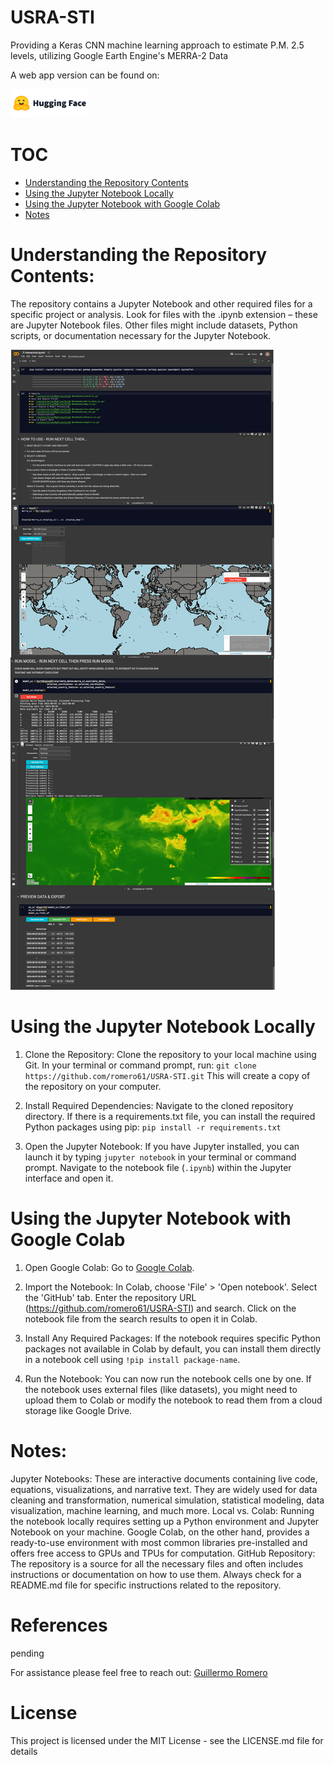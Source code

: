 # USRA-STI
Providing a Keras CNN machine learning approach to estimate P.M. 2.5 levels, utilizing Google Earth Engine's MERRA-2 Data

A web app version can be found on: 

<a href="https://huggingface.co/spaces/romero61/USRA-STI"><img src="https://raw.githubusercontent.com/romero61/romero61.github.io/main/img/hf-logo.png" alt="HF Logo" style="width: 125px;" /></a>

# TOC
- [Understanding the Repository Contents](#understanding-the-repository-contents)
- [Using the Jupyter Notebook Locally](#using-the-jupyter-notebook-locally)
- [Using the Jupyter Notebook with Google Colab](#using-the-jupyter-notebook-with-google-colab)
- [Notes](#notes)


# Understanding the Repository Contents:

The repository contains a Jupyter Notebook and other required files for a specific project or analysis.
Look for files with the .ipynb extension – these are Jupyter Notebook files.
Other files might include datasets, Python scripts, or documentation necessary for the Jupyter Notebook.

![](notebook.png)




# Using the Jupyter Notebook Locally
1. Clone the Repository:
Clone the repository to your local machine using Git. In your terminal or command prompt, run:
`git clone https://github.com/romero61/USRA-STI.git`
This will create a copy of the repository on your computer.

2. Install Required Dependencies:
Navigate to the cloned repository directory.
If there is a requirements.txt file, you can install the required Python packages using pip:
`pip install -r requirements.txt`

3. Open the Jupyter Notebook:
If you have Jupyter installed, you can launch it by typing `jupyter notebook` in your terminal or command prompt.
Navigate to the notebook file (`.ipynb`) within the Jupyter interface and open it.

# Using the Jupyter Notebook with Google Colab
1. Open Google Colab:
Go to [Google Colab](https://colab.research.google.com/).

2. Import the Notebook:
In Colab, choose 'File' > 'Open notebook'.
Select the 'GitHub' tab.
Enter the repository URL (https://github.com/romero61/USRA-STI) and search.
Click on the notebook file from the search results to open it in Colab.

3. Install Any Required Packages:
If the notebook requires specific Python packages not available in Colab by default, you can install them directly in a notebook cell using `!pip install package-name`.

4. Run the Notebook:
You can now run the notebook cells one by one.
If the notebook uses external files (like datasets), you might need to upload them to Colab or modify the notebook to read them from a cloud storage like Google Drive.

# Notes:
Jupyter Notebooks: These are interactive documents containing live code, equations, visualizations, and narrative text. They are widely used for data cleaning and transformation, numerical simulation, statistical modeling, data visualization, machine learning, and much more.
Local vs. Colab: Running the notebook locally requires setting up a Python environment and Jupyter Notebook on your machine. Google Colab, on the other hand, provides a ready-to-use environment with most common libraries pre-installed and offers free access to GPUs and TPUs for computation.
GitHub Repository: The repository is a source for all the necessary files and often includes instructions or documentation on how to use them. Always check for a README.md file for specific instructions related to the repository.

# References
pending

For assistance please feel free to reach out: [Guillermo Romero](https://github.com/romero61)

# License
This project is licensed under the MIT License - see the LICENSE.md file for details
